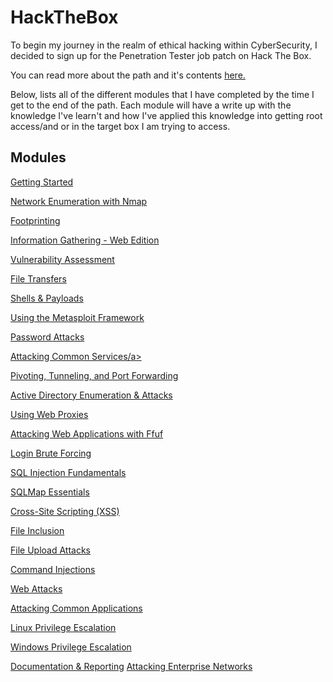 # HackTheBox

To begin my journey in the realm of ethical hacking within CyberSecurity, I decided to sign up for the Penetration Tester job patch on Hack The Box.

You can read more about the path and it's contents <a href="https://academy.hackthebox.com/path/preview/penetration-tester">here.</a>

Below, lists all of the different modules that I have completed by the time I get to the end of the path. Each module will have a write up with the knowledge I've learn't and how I've applied this knowledge into getting root access/and or in the target box I am trying to access.

## Modules

<a href="https://academy.hackthebox.com/path/preview/penetration-tester">Getting Started</a>

<a href="https://academy.hackthebox.com/path/preview/penetration-tester">Network Enumeration with Nmap</a>

<a href="https://academy.hackthebox.com/path/preview/penetration-tester">Footprinting</a>

<a href="https://academy.hackthebox.com/path/preview/penetration-tester">Information Gathering - Web Edition</a>

<a href="https://academy.hackthebox.com/path/preview/penetration-tester">Vulnerability Assessment</a>

<a href="https://academy.hackthebox.com/path/preview/penetration-tester">File Transfers</a>

<a href="https://academy.hackthebox.com/path/preview/penetration-tester">Shells & Payloads </a>

<a href="https://academy.hackthebox.com/path/preview/penetration-tester">Using the Metasploit Framework</a>

<a href="https://academy.hackthebox.com/path/preview/penetration-tester">Password Attacks</a>

<a href="https://academy.hackthebox.com/path/preview/penetration-tester">Attacking Common Services/a>

<a href="https://academy.hackthebox.com/path/preview/penetration-tester">Pivoting, Tunneling, and Port Forwarding</a>

<a href="https://academy.hackthebox.com/path/preview/penetration-tester">Active Directory Enumeration & Attacks</a>

<a href="https://academy.hackthebox.com/path/preview/penetration-tester">Using Web Proxies</a>

<a href="https://academy.hackthebox.com/path/preview/penetration-tester">Attacking Web Applications with Ffuf</a>

<a href="https://academy.hackthebox.com/path/preview/penetration-tester">Login Brute Forcing</a>

<a href="https://academy.hackthebox.com/path/preview/penetration-tester">SQL Injection Fundamentals</a>

<a href="https://academy.hackthebox.com/path/preview/penetration-tester">SQLMap Essentials</a>

<a href="https://academy.hackthebox.com/path/preview/penetration-tester">Cross-Site Scripting (XSS)</a>

<a href="https://academy.hackthebox.com/path/preview/penetration-tester">File Inclusion</a>

<a href="https://academy.hackthebox.com/path/preview/penetration-tester">File Upload Attacks</a>

<a href="https://academy.hackthebox.com/path/preview/penetration-tester">Command Injections</a>

<a href="https://academy.hackthebox.com/path/preview/penetration-tester">Web Attacks</a>

<a href="https://academy.hackthebox.com/path/preview/penetration-tester">Attacking Common Applications</a>

<a href="https://academy.hackthebox.com/path/preview/penetration-tester">Linux Privilege Escalation</a>

<a href="https://academy.hackthebox.com/path/preview/penetration-tester">Windows Privilege Escalation</a>

<a href="https://academy.hackthebox.com/path/preview/penetration-tester">Documentation & Reporting</a>
<a href="https://academy.hackthebox.com/path/preview/penetration-tester">Attacking Enterprise Networks</a>

